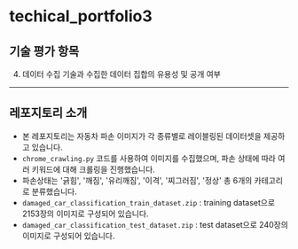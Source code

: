 # techical_portfolio3

## 기술 평가 항목
4. 데이터 수집 기술과 수집한 데이터 집합의 유용성 및 공개 여부
---
## 레포지토리 소개
- 본 레포지토리는 자동차 파손 이미지가 각 종류별로 레이블링된 데이터셋을 제공하고 있습니다.  
- `chrome_crawling.py` 코드를 사용하여 이미지를 수집했으며, 파손 상태에 따라 여러 키워드에 대해 크롤링을 진행했습니다.  
- 파손상태는 '긁힘', '깨짐', '유리깨짐', '이격', '찌그러짐', '정상' 총 6개의 카테고리로 분류했습니다.    
- `damaged_car_classification_train_dataset.zip` : training dataset으로 2153장의 이미지로 구성되어 있습니다.
- `damaged_car_classification_test_dataset.zip` : test dataset으로 240장의 이미지로 구성되어 있습니다.

